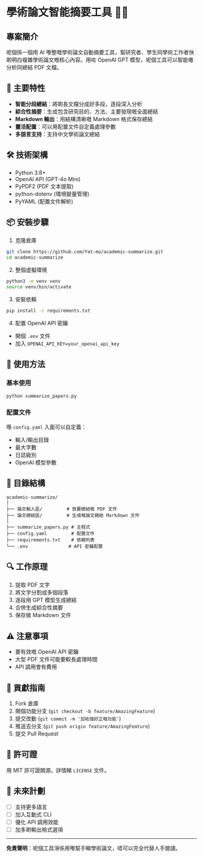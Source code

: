 # 學術論文智能摘要工具 🤖📄

## 專案簡介

呢個係一個用 AI 嚟整嘅學術論文自動摘要工具，幫研究者、學生同學術工作者快啲明白複雜學術論文嘅核心內容。用咗 OpenAI GPT 模型，呢個工具可以智能噉分析同總結 PDF 文檔。

## 🌟 主要特性

- **智能分段總結**：將啲長文檔分成好多段，逐段深入分析
- **綜合性摘要**：生成包含研究目的、方法、主要發現嘅全面總結
- **Markdown 輸出**：用結構清晰嘅 Markdown 格式保存總結
- **靈活配置**：可以用配置文件自定義處理參數
- **多語言支持**：支持中文學術論文總結

## 🛠 技術架構

- Python 3.8+
- OpenAI API (GPT-4o Mini)
- PyPDF2 (PDF 文本提取)
- python-dotenv (環境變量管理)
- PyYAML (配置文件解析)

## 📦 安裝步驟

1. 克隆倉庫
```bash
git clone https://github.com/Yat-mo/academic-summarize.git
cd academic-summarize
```

2. 整個虛擬環境
```bash
python3 -m venv venv
source venv/bin/activate
```

3. 安裝依賴
```bash
pip install -r requirements.txt
```

4. 配置 OpenAI API 密鑰
- 開個 `.env` 文件
- 加入 `OPENAI_API_KEY=your_openai_api_key`

## 🚀 使用方法

### 基本使用
```bash
python summarize_papers.py
```

### 配置文件
喺 `config.yaml` 入面可以自定義：
- 輸入/輸出目錄
- 最大字數
- 日誌級別
- OpenAI 模型參數

## 📂 目錄結構
```
academic-summarize/
│
├── 論文輸入區/         # 放要總結嘅 PDF 文件
├── 論文總結區/         # 生成嘅論文總結 Markdown 文件
│
├── summarize_papers.py # 主程式
├── config.yaml         # 配置文件
├── requirements.txt    # 依賴列表
└── .env               # API 密鑰配置
```

## 🔍 工作原理

1. 提取 PDF 文字
2. 將文字分割成多個段落
3. 逐段用 GPT 模型生成總結
4. 合併生成綜合性摘要
5. 保存做 Markdown 文件

## ⚠️ 注意事項

- 要有效嘅 OpenAI API 密鑰
- 大型 PDF 文件可能要較長處理時間
- API 調用會有費用

## 🤝 貢獻指南

1. Fork 倉庫
2. 開個功能分支 (`git checkout -b feature/AmazingFeature`)
3. 提交改動 (`git commit -m '加咗個好正嘅功能'`)
4. 推送去分支 (`git push origin feature/AmazingFeature`)
5. 提交 Pull Request

## 📄 許可證

用 MIT 許可證開源。詳情睇 `LICENSE` 文件。

## 🌈 未來計劃

- [ ] 支持更多語言
- [ ] 加入互動式 CLI
- [ ] 優化 API 調用效能
- [ ] 加多啲輸出格式選項

---

**免責聲明**：呢個工具淨係用嚟幫手睇學術論文，唔可以完全代替人手閱讀。

